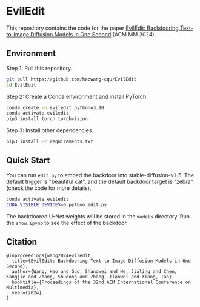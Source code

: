 # EvilEdit
This repository contains the code for the paper [EvilEdit: Backdooring Text-to-Image Diffusion Models in One Second](https://openreview.net/forum?id=ibEaSS6bQn) (ACM MM 2024).

## Environment

Step 1: Pull this repository.

```bash
git pull https://github.com/haowang-cqu/EvilEdit
cd EvilEdit
```

Step 2: Create a Conda environment and install PyTorch.

```bash
conda create -n eviledit python=3.10
conda activate eviledit
pip3 install torch torchvision
```

Step 3: Install other dependencies.

```bash
pip3 install -r requirements.txt
```

## Quick Start
You can run `edit.py` to embed the backdoor into stable-diffusion-v1-5. The default trigger is "beautiful cat", and the default backdoor target is "zebra" (check the code for more details).

```bash
conda activate eviledit
CUDA_VISIBLE_DEVICES=0 python edit.py
```
The backdoored U-Net weights will be stored in the `models` directory. Run the `show.ipynb` to see the effect of the backdoor.

## Citation

```
@inproceedings{wang2024eviledit,
  title={EvilEdit: Backdooring Text-to-Image Diffusion Models in One Second},
  author={Wang, Hao and Guo, Shangwei and He, Jialing and Chen, Kangjie and Zhang, Shudong and Zhang, Tianwei and Xiang, Tao},
  booktitle={Proceedings of the 32nd ACM International Conference on Multimedia},
  year={2024}
}
```

